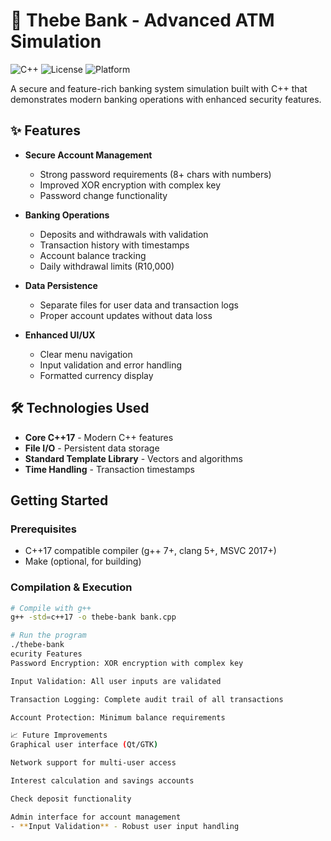 # 🏦 Thebe Bank - Advanced ATM Simulation

![C++](https://img.shields.io/badge/C%2B%2B-17-blue)
![License](https://img.shields.io/badge/license-MIT-green)
![Platform](https://img.shields.io/badge/platform-Linux%20%7C%20Windows%20%7C%20macOS-lightgrey)

A secure and feature-rich banking system simulation built with C++ that demonstrates modern banking operations with enhanced security features.

## ✨ Features

- **Secure Account Management**
  - Strong password requirements (8+ chars with numbers)
  - Improved XOR encryption with complex key
  - Password change functionality

- **Banking Operations**
  - Deposits and withdrawals with validation
  - Transaction history with timestamps
  - Account balance tracking
  - Daily withdrawal limits (R10,000)

- **Data Persistence**
  - Separate files for user data and transaction logs
  - Proper account updates without data loss

- **Enhanced UI/UX**
  - Clear menu navigation
  - Input validation and error handling
  - Formatted currency display

## 🛠 Technologies Used

- **Core C++17** - Modern C++ features
- **File I/O** - Persistent data storage
- **Standard Template Library** - Vectors and algorithms
- **Time Handling** - Transaction timestamps

## Getting Started

### Prerequisites
- C++17 compatible compiler (g++ 7+, clang 5+, MSVC 2017+)
- Make (optional, for building)

### Compilation & Execution
```bash
# Compile with g++
g++ -std=c++17 -o thebe-bank bank.cpp

# Run the program
./thebe-bank
ecurity Features
Password Encryption: XOR encryption with complex key

Input Validation: All user inputs are validated

Transaction Logging: Complete audit trail of all transactions

Account Protection: Minimum balance requirements

📈 Future Improvements
Graphical user interface (Qt/GTK)

Network support for multi-user access

Interest calculation and savings accounts

Check deposit functionality

Admin interface for account management
- **Input Validation** - Robust user input handling


